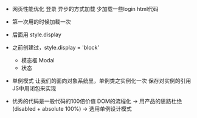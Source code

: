 - 网页性能优化
  登录 异步的方式加载  少加载一些login html代码

- 第一次用的时候加载一次 
- 后面用 style.display
- 之前创建过，style.display = 'block'
  - 模态框 Modal
  - 状态 
- 单例模式 让我们的面向对象系统里，单例类之实例化一次
  保存对实例的引用 JS中用闭包来实现
- 优秀的代码是一般代码的100倍价值
  DOM的流程化 -> 用产品的思路杜绝(disabled + absolute 100%) -> 选用单例设计模式